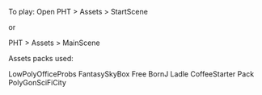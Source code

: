 To play: 
Open PHT > Assets > StartScene

or

PHT > Assets > MainScene




Assets packs used: 

LowPolyOfficeProbs
FantasySkyBox Free
BornJ Ladle
CoffeeStarter Pack
PolyGonSciFiCity
